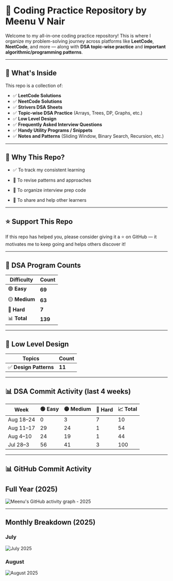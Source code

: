 # 🚀 Coding Practice Repository by Meenu V Nair

Welcome to my all-in-one coding practice repository! This is where I organize my problem-solving journey across platforms like **LeetCode**, **NeetCode**, and more — along with **DSA topic-wise practice** and **important algorithmic/programming patterns**.

---

## 📌 What's Inside

This repo is a collection of:

- ✅ **LeetCode Solutions**
- ✅ **NeetCode Solutions**
- ✅ **Strivers DSA Sheets**
- ✅ **Topic-wise DSA Practice** (Arrays, Trees, DP, Graphs, etc.)
- ✅ **Low Level Design**
- ✅ **Frequently Asked Interview Questions**
- ✅ **Handy Utility Programs / Snippets**
- ✅ **Notes and Patterns** (Sliding Window, Binary Search, Recursion, etc.)

---

## 🧠 Why This Repo?

- ✅ To track my consistent learning

- 💬 To revise patterns and approaches

- 📂 To organize interview prep code

- 🌱 To share and help other learners


---

## ⭐ Support This Repo
If this repo has helped you, please consider giving it a ⭐ on GitHub — it motivates me to keep going and helps others discover it!

---
<!-- PROGRAM_COUNTS_START -->
## 📂 **DSA Program Counts**

| **Difficulty** | **Count** |
|----------------|-----------|
| 🟢 **Easy**    | **69** |
| 🟡 **Medium**  | **63** |
| 🔴 **Hard**    | **7** |
| 📊 **Total**   | **139** |

<!-- PROGRAM_COUNTS_END -->

---
<!-- LLD_START -->
## 📂 **Low Level Design**

| **Topics** | **Count** |
|----------------|-----------|
| ✅ **Design Patterns**    | **11** |

<!-- LLD_END -->

---

<!-- COMMIT_HISTORY_START -->
## 📊 DSA Commit Activity (last 4 weeks)

| Week | 🟢 Easy | 🟡 Medium | 🔴 Hard | 📈 Total |
|------|---------|-----------|---------|----------|
| Aug 18–24 | 0 | 3 | 7 | 10 |
| Aug 11–17 | 29 | 24 | 1 | 54 |
| Aug 4–10 | 24 | 19 | 1 | 44 |
| Jul 28–3 | 56 | 41 | 3 | 100 |

<!-- COMMIT_HISTORY_END -->

---

## 📊 GitHub Commit Activity

## **Full Year (2025)**
![Meenu's GitHub activity graph - 2025](https://github-readme-activity-graph.vercel.app/graph?username=MeenuVNair&theme=github&from=2025-01-01&to=2025-12-31)

---

## **Monthly Breakdown (2025)**
### July
![July 2025](https://github-readme-activity-graph.vercel.app/graph?username=MeenuVNair&theme=github&from=2025-07-01&to=2025-07-31)

### August
![August 2025](https://github-readme-activity-graph.vercel.app/graph?username=MeenuVNair&theme=github&from=2025-08-01&to=2025-08-31)

